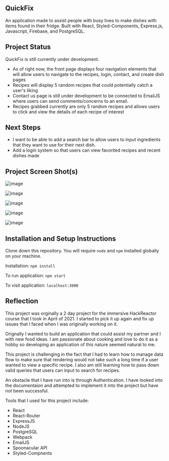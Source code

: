 ## QuickFix
An application made to assist people with busy lives to make dishes with items found in their fridge. 
Built with React, Styled-Components, Express.js, Javascript, Firebase, and PostgreSQL.

## Project Status
QuickFix is still currently under development. 
- As of right now, the front page displays four navigation elements that will allow users to navigate to the recipes, login, contact, and create dish pages
- Recipes will display 5 random recipes that could potentially catch a user's liking 
- Contact us page is still under development to be connected to EmailJS where users can send comments/concerns to an email.
- Recipes grabbed currently are only 5 random recipes and allows users to click and view the details of each recipe of interest

## Next Steps
- I want to be able to add a search bar to allow users to input ingredients that they want to use for their next dish. 
- Add a login system so that users can view favorited recipes and recent dishes made

## Project Screen Shot(s)

![image](https://user-images.githubusercontent.com/77046302/159733654-7f8dfbdc-7552-4a05-9eeb-42f0230d005e.png)

![image](https://user-images.githubusercontent.com/77046302/159733698-28808a31-9c48-4cb4-85e4-834e9015154e.png)

![image](https://user-images.githubusercontent.com/77046302/159733917-dba61367-7b82-4ac3-8607-75ac1819309e.png)

![image](https://user-images.githubusercontent.com/77046302/159632489-cce02706-a875-463b-95fd-5584b348eb06.png)

![image](https://user-images.githubusercontent.com/77046302/159632509-d4f30571-72c8-4f01-9980-5e06a3a77ddd.png)


## Installation and Setup Instructions
Clone down this repository. You will require `node` and `npm` installed globally on your machine.

Installation: 
`npm install`

To run application:
`npm start`

To visit application: 
`localhost:3000`

## Reflection
This project was orginally a 2 day project for the immersive HackReactor course that I took in April of 2021. I started to pick it up again and fix up issues that I faced when I was originally working on it. 

Orignally I wanted to build an application that could assist my partner and I with new food ideas. I am passionate about cooking and love to do it as a hobby so developing an application of this nature seemed natural to me.

This project is challenging in the fact that I had to learn how to manage data flow to make sure that rendering would not take such a long time if a user wanted to view a specific recipe. I also am still learning how to pass down valid queries that users can input to search for recipes. 

An obstacle that I have run into is through Authentication. I have looked into the documentaion and attempted to implement it into the project but have not been successful.

Tools that I used for this project include: 
- React
- React-Router
- ExpressJS
- NodeJS
- PostgreSQL
- Webpack
- EmailJS
- Spoonacular API
- Styled-Compnents
